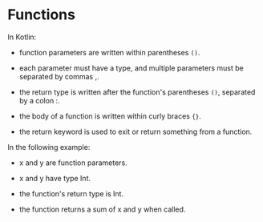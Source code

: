 # Functions

In Kotlin:

-   function parameters are written within parentheses `()`.

-   each parameter must have a type, and multiple parameters must be separated by commas ,.

-   the return type is written after the function's parentheses `()`, separated by a colon :.

-   the body of a function is written within curly braces `{}`.

-   the return keyword is used to exit or return something from a function.

In the following example:

-   x and y are function parameters.

-   x and y have type Int.

-   the function's return type is Int.

-   the function returns a sum of x and y when called.
